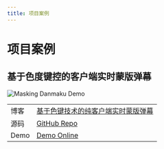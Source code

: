 ```yaml
---
title: 项目案例
---
```


# 项目案例

## 基于色度键控的客户端实时蒙版弹幕

![Masking Danmaku Demo](../images/barrage.gif)

<table>
  <tr>
    <td>博客</td>
    <td>
      <a target="_blank" rel="noopener noreferrer" href="https://github.com/parksben/masking-danmaku-demo/blob/master/how-to-implement-masking-danmaku.md">基于色键技术的纯客户端实时蒙版弹幕</a>
    </td>
  </tr>
  <tr>
    <td>源码</td>
    <td>
      <a target="_blank" rel="noopener noreferrer" href="https://github.com/parksben/masking-danmaku-demo">GitHub Repo</a>
    </td>
  </tr>
  <tr>
    <td>Demo</td>
    <td>
      <a target="_blank" rel="noopener noreferrer" href="https://masking-danmaku-demo.netlify.com/">Demo Online</a>
    </td>
  </tr>
</table>